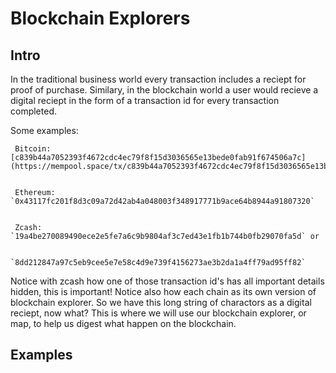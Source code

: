 # Blockchain Explorers

## Intro

In the traditional business world every transaction includes a reciept for proof of purchase. Similary, in the blockchain world a user would recieve a digital reciept in the form of a transaction id for every transaction completed.

  Some examples:
  
     Bitcoin: [c839b44a7052393f4672cdc4ec79f8f15d3036565e13bede0fab91f674506a7c] (https://mempool.space/tx/c839b44a7052393f4672cdc4ec79f8f15d3036565e13bede0fab91f674506a7c)
    
    
     Ethereum: `0x43117fc201f8d3c09a72d42ab4a048003f348917771b9ace64b8944a91807320`
    
    
     Zcash: `19a4be270089490ece2e5fe7a6c9b9804af3c7ed43e1fb1b744b0fb29070fa5d` or 
    
              `8dd212847a97c5eb9cee5e7e58c4d9e739f4156273ae3b2da1a4ff79ad95ff82`

Notice with zcash how one of those transaction id's has all important details hidden, this is important! Notice also how each chain as its own version of blockchain explorer. So we have this long string of charactors as a digital reciept, now what? This is where we will use our blockchain explorer, or map, to help us digest what happen on the blockchain.

## Examples


